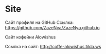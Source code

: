 # Site
Сайт профиля на GitHub
Ссылка: https://github.com/ZazeNya/ZazeNya.github.io

Сайт кофейни Alowishus

Cсылка на сайт: http://coffe-alowishus.tilda.ws
